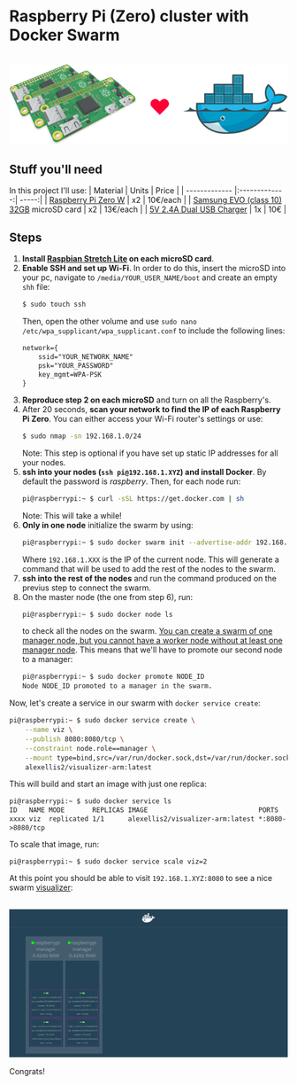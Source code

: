# Raspberry Pi (Zero) cluster with Docker Swarm

<p align="center">
  <br/>
  <img src=resources/cluster-logo.png alt="zeroSwarm">
  <br/>
</p>

## Stuff you'll need
In this project I'll use:
| Material      | Units          | Price |
| ------------- |:-------------:| -----:|
| [Raspberry Pi Zero W](https://www.kubii.es/pi-zero-w/1851-raspberry-pi-zero-w-kubii-3272496006997.html)      | x2 | 10€/each |
| [Samsung EVO (class 10) 32GB](https://www.amazon.es/Samsung-EVO-Tarjeta-memoria-adaptador/dp/B06XW91D41/) microSD card      | x2 | 13€/each |
| [5V 2.4A Dual USB Charger](https://www.kubii.es/cargadores-fuentes-raspberry-pi/1753-alimentacion-5v-24a-dual-usb-kubii-3272496006201.html)      | 1x | 10€ |

## Steps
1. **Install [Raspbian Stretch Lite](https://www.raspberrypi.org/downloads/raspbian/) on each microSD card**.
2. **Enable SSH and set up Wi-Fi**. In order to do this, insert the microSD into your pc, navigate to `/media/YOUR_USER_NAME/boot` and create an empty `shh` file:
    ```bash
    $ sudo touch ssh
    ```
    Then, open the other volume and use `sudo nano /etc/wpa_supplicant/wpa_supplicant.conf` to include the following lines:
    ```
    network={
        ssid="YOUR_NETWORK_NAME"
        psk="YOUR_PASSWORD"
        key_mgmt=WPA-PSK
    }
    ```
3. **Reproduce step 2 on each microSD** and turn on all the Raspberry's.
4. After 20 seconds, **scan your network to find the IP of each Raspberry Pi Zero**. You can either access your Wi-Fi router's settings or use:
    ```bash
    $ sudo nmap -sn 192.168.1.0/24
    ```
    Note: This step is optional if you have set up static IP addresses for all your nodes.
5. **ssh into your nodes (`ssh pi@192.168.1.XYZ`) and install Docker**. By default the password is _raspberry_. Then, for each node run:
    ```bash
    pi@raspberrypi:~ $ curl -sSL https://get.docker.com | sh
    ```
    Note: This will take a while!
6. **Only in one node** initialize the swarm by using:
    ```bash
    pi@raspberrypi:~ $ sudo docker swarm init --advertise-addr 192.168.1.XXX
    ```
    Where `192.168.1.XXX` is the IP of the current node. This will generate a command that will be used to add the rest of the nodes to the swarm.
7. **ssh into the rest of the nodes** and run the command produced on the previus step to connect the swarm.
8. On the master node (the one from step 6), run:
    ```bash
    pi@raspberrypi:~ $ sudo docker node ls
    ```
    to check all the nodes on the swarm. [You can create a swarm of one manager node, but you cannot have a worker node without at least one manager node](https://docs.docker.com/engine/swarm/how-swarm-mode-works/nodes/). This means that we'll have to promote our second node to a manager:
    ```bash
    pi@raspberrypi:~ $ sudo docker promote NODE_ID
    Node NODE_ID promoted to a manager in the swarm.
    ```

Now, let's create a service in our swarm with `docker service create`:
```bash
pi@raspberrypi:~ $ sudo docker service create \
    --name viz \
    --publish 8080:8080/tcp \
    --constraint node.role==manager \
    --mount type=bind,src=/var/run/docker.sock,dst=/var/run/docker.sock \
    alexellis2/visualizer-arm:latest
```

This will build and start an image with just one replica:
```
pi@raspberrypi:~ $ sudo docker service ls
ID   NAME MODE       REPLICAS IMAGE                            PORTS
xxxx viz  replicated 1/1      alexellis2/visualizer-arm:latest *:8080->8080/tcp
```

To scale that image, run:
```
pi@raspberrypi:~ $ sudo docker service scale viz=2
```

At this point you should be able to visit `192.168.1.XYZ:8080` to see a nice swarm [visualizer](https://github.com/ManoMarks/docker-swarm-visualizer):

<p align="center">
  <br/>
  <img src=resources/vis.png alt="Visualizer">
  <br/>
</p>

Congrats!

